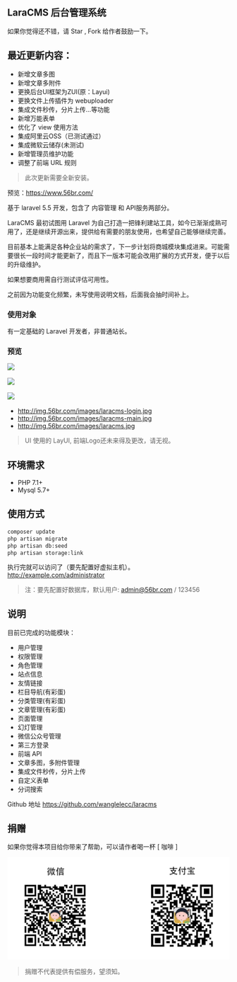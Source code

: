 ## LaraCMS 后台管理系统 

如果你觉得还不错，请 Star , Fork 给作者鼓励一下。

## 最近更新内容：
- 新增文章多图
- 新增文章多附件
- 更换后台UI框架为ZUI(原：Layui)
- 更换文件上传插件为 webuploader
- 集成文件秒传，分片上传...等功能
- 新增万能表单
- 优化了 view 使用方法
- 集成阿里云OSS（已测试通过）
- 集成微软云储存(未测试)
- 新增管理员维护功能
- 调整了前端 URL 规则

> 此次更新需要全新安装。

预览：https://www.56br.com/

基于 laravel 5.5 开发，包含了 内容管理 和 API服务两部分。

LaraCMS 最初试图用 Laravel 为自己打造一把锋利建站工具，如今已渐渐成熟可用了，还是继续开源出来，提供给有需要的朋友使用，也希望自己能够继续完善。

目前基本上能满足各种企业站的需求了，下一步计划将商城模块集成进来。可能需要很长一段时间才能更新了，而且下一版本可能会改用扩展的方式开发，便于以后的升级维护。

如果想要商用需自行测试评估可用性。

之前因为功能变化频繁，未写使用说明文档，后面我会抽时间补上。

### 使用对象
有一定基础的 Laravel 开发者，非普通站长。

### 预览

<p><img src="http://img.56br.com/images/laracms-login.png"></p>
<p><img src="http://img.56br.com/images/laracms-main.png"></p>
<p><img src="http://img.56br.com/images/laracms.jpg"></p>

- http://img.56br.com/images/laracms-login.jpg
- http://img.56br.com/images/laracms-main.jpg
- http://img.56br.com/images/laracms.jpg

> UI 使用的 LayUI, 前端Logo还未来得及更改，请无视。

## 环境需求

- PHP 7.1+
- Mysql 5.7+

## 使用方式

```shell
composer update
php artisan migrate
php artisan db:seed
php artisan storage:link
```
执行完就可以访问了（要先配置好虚拟主机）。
http://example.com/administrator

> 注：要先配置好数据库，默认用户: admin@56br.com / 123456

## 说明

目前已完成的功能模块：
- 用户管理
- 权限管理
- 角色管理
- 站点信息
- 友情链接
- 栏目导航(有彩蛋)
- 分类管理(有彩蛋)
- 文章管理(有彩蛋)
- 页面管理
- 幻灯管理
- 微信公众号管理
- 第三方登录
- 前端 API
- 文章多图，多附件管理
- 集成文件秒传，分片上传
- 自定义表单
- 分词搜索

Github 地址 https://github.com/wanglelecc/laracms

## 捐赠
如果你觉得本项目给你带来了帮助，可以请作者喝一杯 [ 咖啡 ]

<p><img src="./public/images/pay.jpg"></p>

> 捐赠不代表提供有偿服务，望须知。

